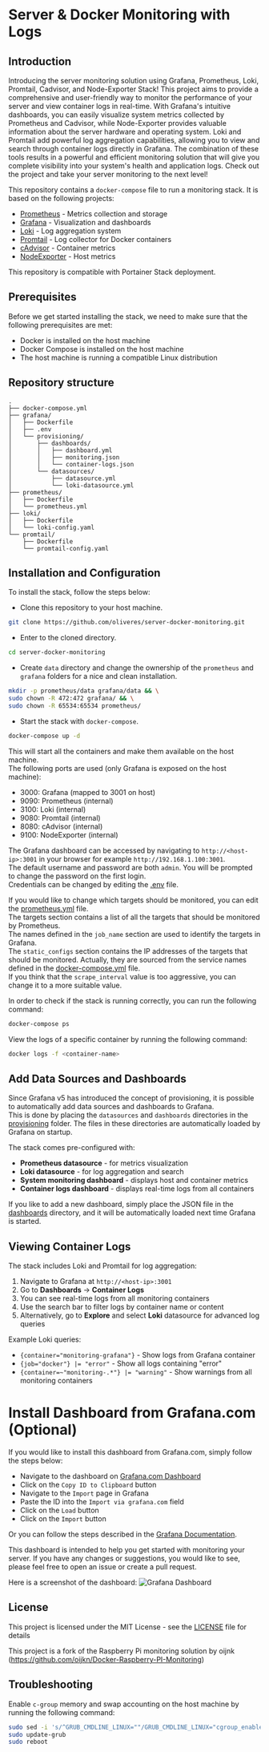 # Server & Docker Monitoring with Logs

## Introduction

Introducing the server monitoring solution using Grafana, Prometheus, Loki, Promtail, Cadvisor, and Node-Exporter Stack! This project aims to provide a comprehensive and user-friendly way to monitor the performance of your server and view container logs in real-time. With Grafana's intuitive dashboards, you can easily visualize system metrics collected by Prometheus and Cadvisor, while Node-Exporter provides valuable information about the server hardware and operating system. Loki and Promtail add powerful log aggregation capabilities, allowing you to view and search through container logs directly in Grafana. The combination of these tools results in a powerful and efficient monitoring solution that will give you complete visibility into your system's health and application logs. Check out the project and take your server monitoring to the next level!

This repository contains a `docker-compose` file to run a monitoring stack. It is based on the following projects:
- [Prometheus](https://prometheus.io/) - Metrics collection and storage
- [Grafana](http://grafana.org/) - Visualization and dashboards
- [Loki](https://grafana.com/oss/loki/) - Log aggregation system
- [Promtail](https://grafana.com/docs/loki/latest/clients/promtail/) - Log collector for Docker containers
- [cAdvisor](https://github.com/google/cadvisor) - Container metrics
- [NodeExporter](https://github.com/prometheus/node_exporter) - Host metrics

This repository is compatible with Portainer Stack deployment.

## Prerequisites

Before we get started installing the stack, we need to make sure that the following prerequisites are met:
- Docker is installed on the host machine
- Docker Compose is installed on the host machine
- The host machine is running a compatible Linux distribution

## Repository structure

```
.
├── docker-compose.yml
├── grafana/
│   ├── Dockerfile
│   ├── .env
│   └── provisioning/
│       ├── dashboards/
│       │   ├── dashboard.yml
│       │   ├── monitoring.json
│       │   └── container-logs.json
│       └── datasources/
│           ├── datasource.yml
│           └── loki-datasource.yml
├── prometheus/
│   ├── Dockerfile
│   └── prometheus.yml
├── loki/
│   ├── Dockerfile
│   └── loki-config.yaml
└── promtail/
    ├── Dockerfile
    └── promtail-config.yaml
```

## Installation and Configuration

To install the stack, follow the steps below:

- Clone this repository to your host machine.
```bash
git clone https://github.com/oliveres/server-docker-monitoring.git
```

- Enter to the cloned directory.
```bash
cd server-docker-monitoring
```

 - Create `data` directory and change the ownership of the `prometheus` and `grafana` folders for a nice and clean installation.
```bash
mkdir -p prometheus/data grafana/data && \
sudo chown -R 472:472 grafana/ && \
sudo chown -R 65534:65534 prometheus/
```

 - Start the stack with `docker-compose`.
```bash
docker-compose up -d
```

This will start all the containers and make them available on the host machine.
<br/>The following ports are used (only Grafana is exposed on the host machine):
- 3000: Grafana (mapped to 3001 on host)
- 9090: Prometheus (internal)
- 3100: Loki (internal)
- 9080: Promtail (internal)
- 8080: cAdvisor (internal)
- 9100: NodeExporter (internal)

The Grafana dashboard can be accessed by navigating to `http://<host-ip>:3001` in your browser for example `http://192.168.1.100:3001`.
<br/>The default username and password are both `admin`. You will be prompted to change the password on the first login.
<br/>Credentials can be changed by editing the [.env](grafana/.env) file.

If you would like to change which targets should be monitored, you can edit the [prometheus.yml](prometheus/prometheus.yml) file.
<br/>The targets section contains a list of all the targets that should be monitored by Prometheus.
<br/>The names defined in the `job_name` section are used to identify the targets in Grafana.
<br/>The `static_configs` section contains the IP addresses of the targets that should be monitored. Actually, they are sourced from the service names defined in the [docker-compose.yml](docker-compose.yml) file.
<br/>If you think that the `scrape_interval` value is too aggressive, you can change it to a more suitable value.

In order to check if the stack is running correctly, you can run the following command:
```bash
docker-compose ps
```

View the logs of a specific container by running the following command:
```bash
docker logs -f <container-name>
```

## Add Data Sources and Dashboards

Since Grafana v5 has introduced the concept of provisioning, it is possible to automatically add data sources and dashboards to Grafana.
<br/>This is done by placing the `datasources` and `dashboards` directories in the [provisioning](grafana/provisioning) folder. The files in these directories are automatically loaded by Grafana on startup.

The stack comes pre-configured with:
- **Prometheus datasource** - for metrics visualization
- **Loki datasource** - for log aggregation and search
- **System monitoring dashboard** - displays host and container metrics
- **Container logs dashboard** - displays real-time logs from all containers

If you like to add a new dashboard, simply place the JSON file in the [dashboards](grafana/provisioning/dashboards) directory, and it will be automatically loaded next time Grafana is started.

## Viewing Container Logs

The stack includes Loki and Promtail for log aggregation:

1. Navigate to Grafana at `http://<host-ip>:3001`
2. Go to **Dashboards** → **Container Logs**
3. You can see real-time logs from all monitoring containers
4. Use the search bar to filter logs by container name or content
5. Alternatively, go to **Explore** and select **Loki** datasource for advanced log queries

Example Loki queries:
- `{container="monitoring-grafana"}` - Show logs from Grafana container
- `{job="docker"} |= "error"` - Show all logs containing "error"
- `{container=~"monitoring-.*"} |= "warning"` - Show warnings from all monitoring containers

# Install Dashboard from Grafana.com (Optional)

If you would like to install this dashboard from Grafana.com, simply follow the steps below:
- Navigate to the dashboard on [Grafana.com Dashboard](https://grafana.com/grafana/dashboards/15120-raspberry-pi-docker-monitoring/)
- Click on the `Copy ID to Clipboard` button
- Navigate to the `Import` page in Grafana
- Paste the ID into the `Import via grafana.com` field
- Click on the `Load` button
- Click on the `Import` button

Or you can follow the steps described in the [Grafana Documentation](https://grafana.com/docs/grafana/latest/dashboards/manage-dashboards/#import-a-dashboard).

This dashboard is intended to help you get started with monitoring your server. If you have any changes or suggestions, you would like to see, please feel free to open an issue or create a pull request.

Here is a screenshot of the dashboard:
![Grafana Dashboard](grafana/screenshots/dashboard.png)

## License

This project is licensed under the MIT License - see the [LICENSE](LICENSE) file for details

This project is a fork of the Raspberry Pi monitoring solution by oijnk (https://github.com/oijkn/Docker-Raspberry-PI-Monitoring)

## Troubleshooting

Enable `c-group` memory and swap accounting on the host machine by running the following command:
```bash
sudo sed -i 's/^GRUB_CMDLINE_LINUX=""/GRUB_CMDLINE_LINUX="cgroup_enable=cpuset cgroup_enable=memory cgroup_memory=1 swapaccount=1"/' /etc/default/grub
sudo update-grub
sudo reboot
```
